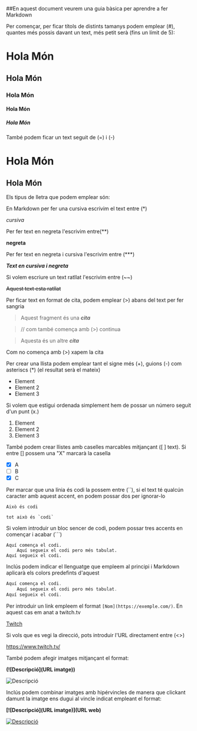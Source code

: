 ##En aquest document veurem una guia bàsica per aprendre a fer Markdown

Per començar, per ficar títols de distints tamanys podem emplear (#), quantes més possis davant un text, més petit serà (fins un límit de 5):

# Hola Món

## Hola Món

### Hola Món

#### Hola Món

##### Hola Món

També podem ficar un text seguit de (=) i (-) 

Hola Món
=
Hola Món
-

Els tipus de lletra que podem emplear són:

En Markdown per fer una cursiva escrivim el text entre (*)

*cursiva* 

Per fer text en negreta l'escrivim entre(**)

**negreta**

Per fer text en negreta i cursiva l'escrivim entre (***)

***Text en cursiva i negreta***

Si volem escriure un text ratllat l'escrivim entre (~~)

~~Aquest text esta ratllat~~

Per ficar text en format de cita, podem emplear (>) abans del text per fer sangria

>Aquest fragment és una ***cita***

> // com també comença amb (>) continua 

>Aquesta és un altre ***cita***

Com no comença amb (>) xapem la cita

Per crear una llista podem emplear tant el signe més (+), guions (-) com asteriscs (*) (el resultat serà el mateix)

+ Element 
+ Element 2
+ Element 3

Si volem que estigui ordenada simplement hem de possar un número seguit d'un punt (x.)

1. Element 
2. Element 2
3. Element 3

També podem crear llistes amb caselles marcables mitjançant ([ ] text). Si entre [] possem una "X" marcarà la casella

+ [x] A
+ [ ] B
+ [x] C

Per marcar que una línia és codi la possem entre (``), si el text té qualcún caracter amb aquest accent, en podem possar dos per ignorar-lo

`Això és codi`

``tot això és `codi` ``

Si volem introduir un bloc sencer de codi, podem possar tres accents en començar i acabar (```)

```
Aquí comença el codi.
    Aquí segueix el codi pero més tabulat.
Aquí segueix el codi.
```

Inclús podem indicar el llenguatge que empleem al principi i Markdown aplicarà els colors predefints d'aquest

```js
Aquí comença el codi.
    Aquí segueix el codi pero més tabulat.
Aquí segueix el codi.
```

Per introduir un link empleem el format `[Nom](https://exemple.com/)`. En aquest cas em anat a twitch.tv


[Twitch](https://www.twitch.tv/  "link a twitch" )


Si vols que es vegi la direcció, pots introduir l'URL directament entre (<>)


<https://www.twitch.tv/>


També podem afegir imatges mitjançant el format:  

**(![Descripció](URL imatge))**


![Descripció](https://estaticos.muyinteresante.es/media/cache/1140x_thumb/uploads/images/gallery/5d9208eb5cafe81a0f3c986a/delfin0_0.jpg)  


Inclús podem combinar imatges amb hipérvincles de manera que clickant damunt la imatge ens dugui al vincle indicat empleant el format:  

**[![Descripció](URL imatge)](URL web)**


[![Descripció](https://estaticos.muyinteresante.es/media/cache/1140x_thumb/uploads/images/gallery/5d9208eb5cafe81a0f3c986a/delfin0_0.jpg)](https://www.salvemosalosdelfines.org/)







